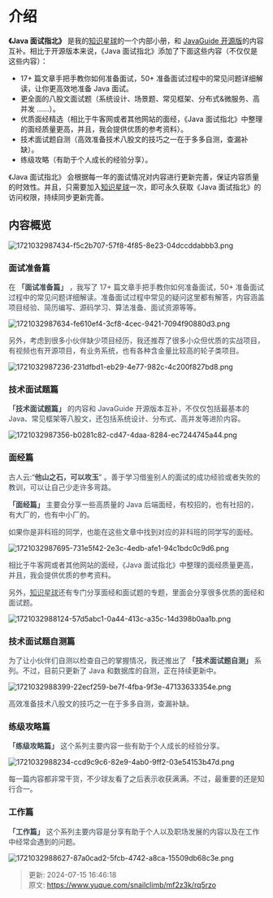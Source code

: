 # 介绍

**《Java 面试指北》** 是我的[知识星球](https://javaguide.cn/about-the-author/zhishixingqiu-two-years.html)的一个内部小册，和 [JavaGuide 开源版](https://javaguide.cn/)的内容互补。相比于开源版本来说，《Java 面试指北》添加了下面这些内容（不仅仅是这些内容）：



+ 17+ 篇文章手把手教你如何准备面试，50+ 准备面试过程中的常见问题详细解读，让你更高效地准备 Java 面试。
+ 更全面的八股文面试题（系统设计、场景题、常见框架、分布式&微服务、高并发 ……）。
+ 优质面经精选（相比于牛客网或者其他网站的面经，《Java 面试指北》中整理的面经质量更高，并且，我会提供优质的参考资料）。
+ 技术面试题自测（高效准备技术八股文的技巧之一在于多多自测，查漏补缺）。
+ 练级攻略（有助于个人成长的经验分享）。



《Java 面试指北》 会根据每一年的面试情况对内容进行更新完善，保证内容质量的时效性。并且，只需要加入[知识星球](https://javaguide.cn/about-the-author/zhishixingqiu-two-years.html)一次，即可永久获取《Java 面试指北》的访问权限，持续同步更新完善。



## 内容概览
![1721032987434-f5c2b707-57f8-4f85-8e23-04dccddabbb3.png](./img/Svaho-ypNzyvZ9fK/1721032987434-f5c2b707-57f8-4f85-8e23-04dccddabbb3-870060.png)

### 面试准备篇


<font style="color:rgb(59, 69, 78);">在 </font>**<font style="color:rgb(59, 69, 78);">「面试准备篇」</font>**<font style="color:rgb(59, 69, 78);"> ，我写了 17+ 篇文章手把手教你如何准备面试，50+ 准备面试过程中的常见问题详细解读。准备面试过程中常见的疑问这里都有解答，内容涵盖项目经验、简历编写、源码学习、算法准备、面试资源等等。</font>

<font style="color:rgb(59, 69, 78);"></font>

![1721032987634-fe610ef4-3cf8-4cec-9421-7094f90880d3.png](./img/Svaho-ypNzyvZ9fK/1721032987634-fe610ef4-3cf8-4cec-9421-7094f90880d3-217077.png)

<font style="color:rgb(59, 69, 78);">另外，考虑到很多小伙伴缺少项目经历，我还推荐了很多小众但优质的实战项目，有视频也有开源项目，有业务系统，也有各种含金量比较高的轮子类项目。</font>

<font style="color:rgb(59, 69, 78);"></font>

![1721032987236-231dfbd1-eb29-4e77-982c-4c200f827bd8.png](./img/Svaho-ypNzyvZ9fK/1721032987236-231dfbd1-eb29-4e77-982c-4c200f827bd8-700729.png)

### 技术面试题篇


**<font style="color:rgb(59, 69, 78);">「技术面试题篇」</font>**<font style="color:rgb(59, 69, 78);"> 的内容和 JavaGuide 开源版本互补，不仅仅包括最基本的 Java、常见框架等八股文，还包括系统设计、分布式、高并发等进阶内容。</font>

<font style="color:rgb(59, 69, 78);"></font>

![1721032987356-b0281c82-cd47-4daa-8284-ec7244745a44.png](./img/Svaho-ypNzyvZ9fK/1721032987356-b0281c82-cd47-4daa-8284-ec7244745a44-815212.png)

### 面经篇


<font style="color:rgb(59, 69, 78);">古人云:“</font>**<font style="color:rgb(59, 69, 78);">他山之石，可以攻玉</font>**<font style="color:rgb(59, 69, 78);">” 。善于学习借鉴别人的面试的成功经验或者失败的教训，可以让自己少走许多弯路。</font>

<font style="color:rgb(59, 69, 78);"></font>

**<font style="color:rgb(59, 69, 78);">「面经篇」</font>**<font style="color:rgb(59, 69, 78);"> 主要会分享一些高质量的 Java 后端面经，有校招的，也有社招的，有大厂的，也有中小厂的。</font>

<font style="color:rgb(59, 69, 78);"></font>

<font style="color:rgb(59, 69, 78);">如果你是非科班的同学，也能在这些文章中找到对应的非科班的同学写的面经。</font>

![1721032987695-731e5f42-2e3c-4edb-afe1-94c1bdc0c9d6.png](./img/Svaho-ypNzyvZ9fK/1721032987695-731e5f42-2e3c-4edb-afe1-94c1bdc0c9d6-805099.png)

<font style="color:rgb(59, 69, 78);">相比于牛客网或者其他网站的面经，《Java 面试指北》中整理的面经质量更高，并且，我会提供优质的参考资料。</font>

<font style="color:rgb(59, 69, 78);"></font>

<font style="color:rgb(59, 69, 78);">另外，</font>[<font style="color:rgb(59, 69, 78);">知识星球</font>](https://javaguide.cn/about-the-author/zhishixingqiu-two-years.html)<font style="color:rgb(59, 69, 78);">还有专门分享面经和面试题的专题，里面会分享很多优质的面经和面试题。</font>

![1721032988124-57d5abc1-0a44-413c-a35c-14d398b0aa1b.png](./img/Svaho-ypNzyvZ9fK/1721032988124-57d5abc1-0a44-413c-a35c-14d398b0aa1b-877940.png)

### 技术面试题自测篇


<font style="color:rgb(59, 69, 78);">为了让小伙伴们自测以检查自己的掌握情况，我还推出了 </font>**<font style="color:rgb(59, 69, 78);">「技术面试题自测」</font>**<font style="color:rgb(59, 69, 78);"> 系列。不过，目前只更新了 Java 和数据库的自测，正在持续更新中。</font>

<font style="color:rgb(59, 69, 78);"></font>

![1721032988399-22ecf259-be7f-4fba-9f3e-47133633354e.png](./img/Svaho-ypNzyvZ9fK/1721032988399-22ecf259-be7f-4fba-9f3e-47133633354e-543630.png)

<font style="color:rgb(59, 69, 78);">高效准备技术八股文的技巧之一在于多多自测，查漏补缺。</font>

### 练级攻略篇


**<font style="color:rgb(59, 69, 78);">「练级攻略篇」</font>**<font style="color:rgb(59, 69, 78);"> 这个系列主要内容一些有助于个人成长的经验分享。</font>

![1721032988234-ccd9c9c6-82e9-4ab0-9ff2-03e54153b47d.png](./img/Svaho-ypNzyvZ9fK/1721032988234-ccd9c9c6-82e9-4ab0-9ff2-03e54153b47d-960811.png)

<font style="color:rgb(59, 69, 78);">每一篇内容都非常干货，不少球友看了之后表示收获满满。不过，最重要的还是知行合一。</font>

### 工作篇


**<font style="color:rgb(59, 69, 78);">「工作篇」</font>**<font style="color:rgb(59, 69, 78);"> 这个系列主要内容是分享有助于个人以及职场发展的内容以及在工作中经常会遇到的问题。</font>

![1721032988627-87a0cad2-5fcb-4742-a8ca-15509db68c3e.png](./img/Svaho-ypNzyvZ9fK/1721032988627-87a0cad2-5fcb-4742-a8ca-15509db68c3e-837258.png)



> 更新: 2024-07-15 16:46:18  
> 原文: <https://www.yuque.com/snailclimb/mf2z3k/rq5rzo>